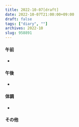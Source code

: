 ```yaml
---
title: 2022-10-07[draft]
date: 2022-10-07T21:00:00+09:00
draft: false
tags: ["diary", ""]
archives: 2022-10
slug: 958891
---
```

#### 午前
- 
#### 午後
- 
#### 体調
- 
#### その他
